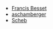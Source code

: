 * [Francis Besset](https://github.com/francisbesset)
* [aschamberger](https://github.com/aschamberger)
* [Scheb](https://github.com/Scheb)
